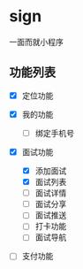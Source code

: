 # sign
一面而就小程序
## 功能列表

- [x] 定位功能
- [x] 我的功能
    - [ ] 绑定手机号
- [x] 面试功能
    - [x] 添加面试
    - [x] 面试列表
    - [ ] 面试详情
    - [ ] 面试分享
    - [ ] 面试推送
    - [ ] 打卡功能
    - [ ] 面试导航
- [ ] 支付功能


